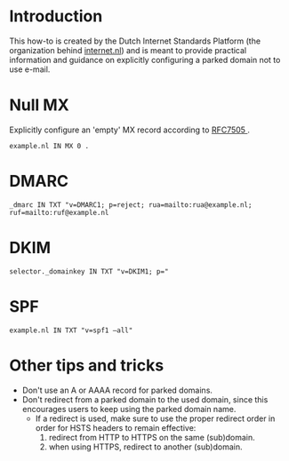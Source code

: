 # Introduction
This how-to is created by the Dutch Internet Standards Platform (the organization behind [internet.nl](https://internet.nl)) and is meant to provide practical information and guidance on explicitly configuring a parked domain not to use e-mail.

# Null MX
Explicitly configure an 'empty' MX record according to [RFC7505 ](https://tools.ietf.org/html/rfc7505). 

`example.nl IN MX 0 .`

# DMARC

`_dmarc IN TXT "v=DMARC1; p=reject; rua=mailto:rua@example.nl; ruf=mailto:ruf@example.nl`

# DKIM

`selector._domainkey IN TXT "v=DKIM1; p="`

# SPF

`example.nl IN TXT "v=spf1 –all"`
   
# Other tips and tricks
* Don't use an A or AAAA record for parked domains.
* Don't redirect from a parked domain to the used domain, since this encourages users to keep using the parked domain name.
  * If a redirect is used, make sure to use the proper redirect order in order for HSTS headers to remain effective: 
    1. redirect from HTTP to HTTPS on the same (sub)domain.
    2. when using HTTPS, redirect to another (sub)domain.
